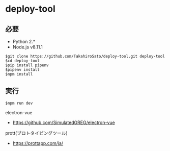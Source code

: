 # deploy-tool

## 必要
* Python 2.*
* Node.js v8.11.1

```
$git clone https://github.com/TakahiroSato/deploy-tool.git deploy-tool
$cd deploy-tool
$pip install pipenv
$pipenv install
$npm install
```

## 実行
```
$npm run dev
```

electron-vue

- https://github.com/SimulatedGREG/electron-vue


prott(プロトタイピングツール)

- https://prottapp.com/ja/
